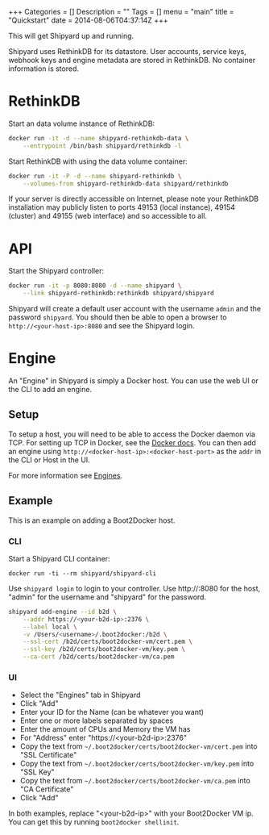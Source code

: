 +++
Categories = []
Description = ""
Tags = []
menu = "main"
title = "Quickstart"
date = 2014-08-06T04:37:14Z
+++

This will get Shipyard up and running.

Shipyard uses RethinkDB for its datastore.  User accounts, service keys, webhook keys and engine metadata are stored in RethinkDB.  No container information is stored.

# RethinkDB
Start an data volume instance of RethinkDB:

```bash
docker run -it -d --name shipyard-rethinkdb-data \
    --entrypoint /bin/bash shipyard/rethinkdb -l
```

Start RethinkDB with using the data volume container:

```bash
docker run -it -P -d --name shipyard-rethinkdb \
    --volumes-from shipyard-rethinkdb-data shipyard/rethinkdb
```

If your server is directly accessible on Internet, please note your RethinkDB installation may publicly listen to ports 49153 (local instance), 49154 (cluster) and 49155 (web interface) and so accessible to all.

# API
Start the Shipyard controller:

```bash
docker run -it -p 8080:8080 -d --name shipyard \
    --link shipyard-rethinkdb:rethinkdb shipyard/shipyard
```

Shipyard will create a default user account with the username `admin` and the password `shipyard`.  You should then be able to open a browser to `http://<your-host-ip>:8080` and see the Shipyard login.

# Engine
An "Engine" in Shipyard is simply a Docker host.  You can use the web UI or the CLI to add an engine.

## Setup
To setup a host, you will need to be able to access the Docker daemon via TCP.  For setting up TCP in Docker, see the [Docker docs](https://docs.docker.com/articles/basics/).  You can then add an engine using `http://<docker-host-ip>:<docker-host-port>` as the `addr` in the CLI or Host in the UI.

For more information see [Engines](/docs/engines/).

## Example
This is an example on adding a Boot2Docker host.

### CLI

Start a Shipyard CLI container:

`docker run -ti --rm shipyard/shipyard-cli`

Use `shipyard login` to login to your controller.  Use http://<your-shipyard-ip>:8080 for the host, "admin" for the username and "shipyard" for the password.


```bash
shipyard add-engine --id b2d \
    --addr https://<your-b2d-ip>:2376 \
    --label local \
    -v /Users/<username>/.boot2docker:/b2d \
    --ssl-cert /b2d/certs/boot2docker-vm/cert.pem \
    --ssl-key /b2d/certs/boot2docker-vm/key.pem \
    --ca-cert /b2d/certs/boot2docker-vm/ca.pem
```

### UI

* Select the "Engines" tab in Shipyard
* Click "Add"
* Enter your ID for the Name (can be whatever you want)
* Enter one or more labels separated by spaces
* Enter the amount of CPUs and Memory the VM has
* For "Address" enter "https://\<your-b2d-ip\>:2376"
* Copy the text from `~/.boot2docker/certs/boot2docker-vm/cert.pem` into "SSL Certificate"
* Copy the text from `~/.boot2docker/certs/boot2docker-vm/key.pem` into "SSL Key"
* Copy the text from `~/.boot2docker/certs/boot2docker-vm/ca.pem` into "CA Certificate"
* Click "Add"

In both examples, replace "\<your-b2d-ip\>" with your Boot2Docker VM ip.  You can get this by running `boot2docker shellinit`.
